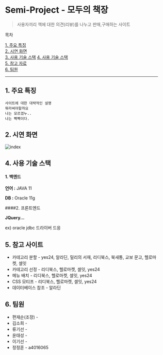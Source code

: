 # Semi-Project - 모두의 책장
>사용자끼리 책에 대한 의견(리뷰)를 나누고 판매,구매하는 사이트

목차

[1. 주요 특징](#item1)  
[2. 시연 화면](#item2)  
[3. 사용 기술 스택](#item3)
[4. 사용 기술 스택](#item4)  
[5. 참고 자료](#item5)  
[6. 팀원](#item7)

***



## <span id="item1">1. 주요 특징</span>
    사이트에 대한 대략적인 설명
    뭐라써야할까요
    나는 모르겠누..
    나는 빡빡이다.

## <span id="item2">2. 시연 화면</span>
![index](https://user-images.githubusercontent.com/49514454/81631564-17214f00-9443-11ea-8e06-807211ff82e0.png)

## <span id="item4">4. 사용 기술 스택</span>
#### 1. 백엔드

**언어 :** JAVA 11

**DB :** Oracle 11g

####2. 프론트엔드

**JQuery...**

ex) oracle jdbc 드라이버 드응


## <span id ="item5">5. 참고 사이트</span>
* 카테고리 분할 - yes24, 알라딘, 밀리의 서재, 리디북스, 북새통, 교보 문고, 헬로마켓, 셀잇 
* 카테고리 선정 - 리디북스, 헬로마켓, 셀잇, yes24
* 메뉴 배치 - 리디북스, 헬로마켓, 셀잇, yes24
* CSS 모티프 - 리디북스, 헬로마켓, 셀잇, yes24
* 데이터베이스 참조 - 알라딘 

## <span id="item6">6. 팀원</span>
* 편재순(조장) -
* 김소희 -
* 류기선 - 
* 윤태성 -
* 이기선 -
* 정정훈 - a4016065
